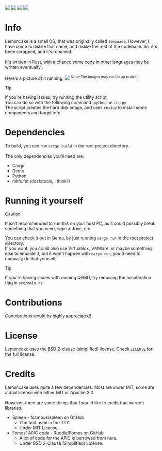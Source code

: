 [![](https://tokei.rs/b1/github/SniverDaBest/lemoncake)](https://github.com/SniverDaBest/lemoncake)
[![](https://img.shields.io/github/actions/workflow/status/SniverDaBest/lemoncake/rust.yml?style=plastic&color=fish)](https://github.com/SniverDaBest/lemoncake/actions/)
[![](https://img.shields.io/github/languages/top/SniverDaBest/lemoncake?style=plastic&color=%23ef5124)](https://github.com/SniverDaBest/lemoncake)
[![](https://img.shields.io/github/license/SniverDaBest/lemoncake?style=plastic&color=%23b60110)](https://github.com/SniverDaBest/lemoncake/blob/main/LICENSE)

# Info
Lemoncake is a small OS, that was originally called `lemonade`. However, I have come to dislike that name, and dislike the rest of the codebase. So, it's been scrapped, and it's renamed.\
\
It's written in Rust, with a chance some code in other languages may be written eventually..\
\
Here's a picture of it running:
![](https://github.com/user-attachments/assets/931f4e19-421a-4f88-b083-c0b8c6cb7fd6)
<sup>
Note: The images may not be up to date!
</sup>

>[!TIP]
> If you're having issues, try running the utility script.\
> You can do so with the following command: `python utils.py`\
> The script creates the hard disk image, and uses `rustup` to install some components and target info.

# Dependencies
To build, you can run `cargo build` in the root project directory.\
\
The only dependencies you'll need are:
- Cargo
- Qemu
- Python
- mkfs.fat (dosfstools, i think?)
<!-- END OF LIST><!-->

# Running it yourself
>[!CAUTION]
> It isn't recommended to run this on your host PC, as it could possibly break something that you need, wipe a drive, etc.

You can check it out in Qemu, by just running `cargo run` in the root project directory.\
If you want, you could also use VirtualBox, VMWare, or maybe something else to emulate it, but it won't happen with `cargo run`, you'd need to manually do that yourself.

>[!TIP]
> If you're having issues with running QEMU, try removing the acceleration flag in `src/main.rs`.

# Contributions
Contributions would by highly appreciated!

# License
Lemoncake uses the BSD 2-clause (simplified) license. Check `LICENSE` for the full license.

# Credits
Lemoncake uses quite a few dependencies. Most are under MIT, some are a dual license with either MIT or Apache 2.0.\
\
However, there are some things that I would like to credit that weren't libraries.
* Spleen - fcambus/spleen on GitHub
    * The font used in the TTY.
    * Under MIT License.
* Fomos' APIC code - Ruddle/Fomos on GitHub
    * A lot of code for the APIC is borrowed from here.
    * Under BSD 2-Clause (Simplified) License.